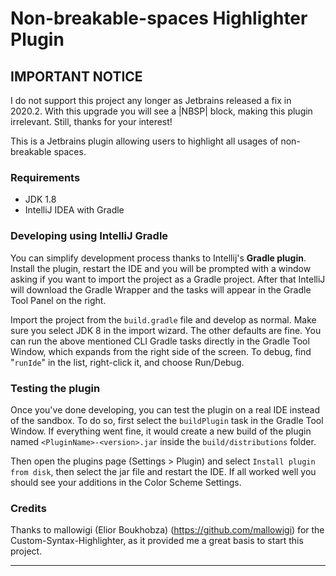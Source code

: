 # Non-breakable-spaces Highlighter Plugin

## IMPORTANT NOTICE

I do not support this project any longer as Jetbrains released a fix in 2020.2. With this upgrade you will see a |NBSP| block, making this plugin irrelevant. Still, thanks for your interest!


This is a Jetbrains plugin allowing users to highlight all usages of non-breakable spaces.

### Requirements

* JDK 1.8
* IntelliJ IDEA with Gradle

### Developing using IntelliJ Gradle

You can simplify development process thanks to Intellij's **Gradle plugin**. Install the plugin, restart the IDE and you will be prompted with a window asking if you want to import the project as a Gradle project. After that IntelliJ will download the Gradle Wrapper and the tasks will appear in the Gradle Tool Panel on the right.

Import the project from the `build.gradle` file and develop as normal.  Make sure you select JDK 8 in the import wizard.  The other defaults are fine.  You can run the above mentioned CLI Gradle tasks directly in the Gradle Tool Window, which expands from the right side of the screen.  To debug, find "`runIde`" in the list, right-click it, and choose Run/Debug.

### Testing the plugin

Once you've done developing, you can test the plugin on a real IDE instead of the sandbox. To do so, first select the `buildPlugin` task in the Gradle Tool Window. If everything went fine, it would create a new build of the plugin named `<PluginName>-<version>.jar` inside the `build/distributions` folder.

Then open the plugins page (Settings > Plugin) and select `Install plugin from disk`, then select the jar file and restart the IDE. If all worked well you should see your additions in the Color Scheme Settings.

### Credits

Thanks to mallowigi (Elior Boukhobza) (https://github.com/mallowigi) for the Custom-Syntax-Highlighter, as it provided me a great basis to start this project.

--------------------
